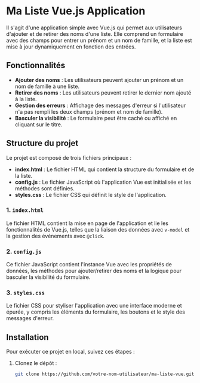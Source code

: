 # Ma Liste Vue.js Application

Il s'agit d'une application simple avec Vue.js qui permet aux utilisateurs d'ajouter et de retirer des noms d'une liste. Elle comprend un formulaire avec des champs pour entrer un prénom et un nom de famille, et la liste est mise à jour dynamiquement en fonction des entrées.

## Fonctionnalités

- **Ajouter des noms** : Les utilisateurs peuvent ajouter un prénom et un nom de famille à une liste.
- **Retirer des noms** : Les utilisateurs peuvent retirer le dernier nom ajouté à la liste.
- **Gestion des erreurs** : Affichage des messages d'erreur si l'utilisateur n'a pas rempli les deux champs (prénom et nom de famille).
- **Basculer la visibilité** : Le formulaire peut être caché ou affiché en cliquant sur le titre.

## Structure du projet

Le projet est composé de trois fichiers principaux :

- **index.html** : Le fichier HTML qui contient la structure du formulaire et de la liste.
- **config.js** : Le fichier JavaScript où l'application Vue est initialisée et les méthodes sont définies.
- **styles.css** : Le fichier CSS qui définit le style de l'application.

### 1. `index.html`
Le fichier HTML contient la mise en page de l'application et lie les fonctionnalités de Vue.js, telles que la liaison des données avec `v-model` et la gestion des événements avec `@click`.

### 2. `config.js`
Ce fichier JavaScript contient l'instance Vue avec les propriétés de données, les méthodes pour ajouter/retirer des noms et la logique pour basculer la visibilité du formulaire.

### 3. `styles.css`
Le fichier CSS pour styliser l'application avec une interface moderne et épurée, y compris les éléments du formulaire, les boutons et le style des messages d'erreur.

## Installation

Pour exécuter ce projet en local, suivez ces étapes :

1. Clonez le dépôt :
   ```bash
   git clone https://github.com/votre-nom-utilisateur/ma-liste-vue.git
